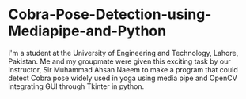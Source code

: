 # Cobra-Pose-Detection-using-Mediapipe-and-Python
I'm a student at the University of Engineering and Technology, Lahore, Pakistan. Me and my groupmate were given this exciting task by our instructor, Sir Muhammad Ahsan Naeem to make a program that could detect Cobra pose widely used in yoga using media pipe and OpenCV integrating GUI through Tkinter in python.
